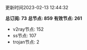 更新时间2023-02-13 12:44:32

**总订阅: 73**
**总节点: 859**
**有效节点: 261**
- v2ray节点: 152
- ss节点: 107
- trojan节点: 2
